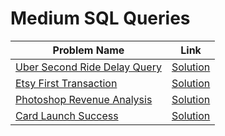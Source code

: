 # Medium SQL Queries




Problem Name  | Link 
--- | --- 
[Uber Second Ride Delay Query](https://datalemur.com/questions/2nd-ride-delay) | [Solution](https://github.com/Melo21/SQL_Queries/blob/main/second_rides.sql)
[Etsy First Transaction](https://datalemur.com/questions/sql-first-transaction) | [Solution](https://github.com/Melo21/SQL_Queries/blob/main/First_Over_50.sql)
[Photoshop Revenue Analysis](https://datalemur.com/questions/photoshop-revenue-analysis) | [Solution](https://github.com/Melo21/SQL_Queries/blob/main/Photoshop_Revenue_Analysis.sql)
[Card Launch Success](https://datalemur.com/questions/card-launch-success) | [Solution](https://github.com/Melo21/SQL_Queries/blob/main/Card_Launch_Success)

